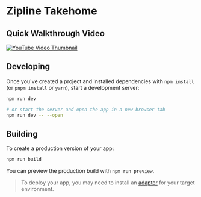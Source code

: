 # Zipline Takehome

## Quick Walkthrough Video

[![YouTube Video Thumbnail](https://img.youtube.com/vi/G20QpKsPiug/0.jpg)](https://www.youtube.com/watch?v=G20QpKsPiug)

## Developing

Once you've created a project and installed dependencies with `npm install` (or `pnpm install` or `yarn`), start a development server:

```bash
npm run dev

# or start the server and open the app in a new browser tab
npm run dev -- --open
```

## Building

To create a production version of your app:

```bash
npm run build
```

You can preview the production build with `npm run preview`.

> To deploy your app, you may need to install an [adapter](https://svelte.dev/docs/kit/adapters) for your target environment.
